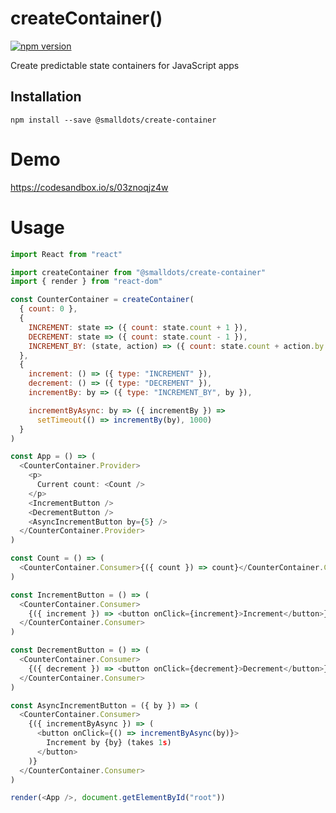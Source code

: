 # createContainer()

[![npm version](https://badge.fury.io/js/%40smalldots%2Fcreate-container.svg)](https://badge.fury.io/js/%40smalldots%2Fcreate-container)

Create predictable state containers for JavaScript apps

## Installation

```
npm install --save @smalldots/create-container
```

# Demo

https://codesandbox.io/s/03znoqjz4w

# Usage

```js
import React from "react"

import createContainer from "@smalldots/create-container"
import { render } from "react-dom"

const CounterContainer = createContainer(
  { count: 0 },
  {
    INCREMENT: state => ({ count: state.count + 1 }),
    DECREMENT: state => ({ count: state.count - 1 }),
    INCREMENT_BY: (state, action) => ({ count: state.count + action.by })
  },
  {
    increment: () => ({ type: "INCREMENT" }),
    decrement: () => ({ type: "DECREMENT" }),
    incrementBy: by => ({ type: "INCREMENT_BY", by }),

    incrementByAsync: by => ({ incrementBy }) =>
      setTimeout(() => incrementBy(by), 1000)
  }
)

const App = () => (
  <CounterContainer.Provider>
    <p>
      Current count: <Count />
    </p>
    <IncrementButton />
    <DecrementButton />
    <AsyncIncrementButton by={5} />
  </CounterContainer.Provider>
)

const Count = () => (
  <CounterContainer.Consumer>{({ count }) => count}</CounterContainer.Consumer>
)

const IncrementButton = () => (
  <CounterContainer.Consumer>
    {({ increment }) => <button onClick={increment}>Increment</button>}
  </CounterContainer.Consumer>
)

const DecrementButton = () => (
  <CounterContainer.Consumer>
    {({ decrement }) => <button onClick={decrement}>Decrement</button>}
  </CounterContainer.Consumer>
)

const AsyncIncrementButton = ({ by }) => (
  <CounterContainer.Consumer>
    {({ incrementByAsync }) => (
      <button onClick={() => incrementByAsync(by)}>
        Increment by {by} (takes 1s)
      </button>
    )}
  </CounterContainer.Consumer>
)

render(<App />, document.getElementById("root"))
```

